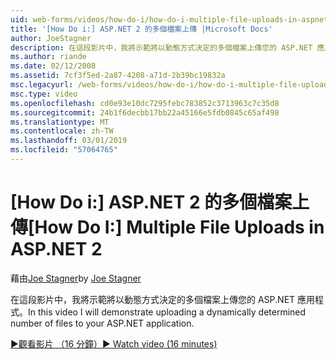 ```yaml
---
uid: web-forms/videos/how-do-i/how-do-i-multiple-file-uploads-in-aspnet-2
title: '[How Do i:] ASP.NET 2 的多個檔案上傳 |Microsoft Docs'
author: JoeStagner
description: 在這段影片中，我將示範將以動態方式決定的多個檔案上傳您的 ASP.NET 應用程式。
ms.author: riande
ms.date: 02/12/2008
ms.assetid: 7cf3f5ed-2a87-4208-a71d-2b39bc19832a
msc.legacyurl: /web-forms/videos/how-do-i/how-do-i-multiple-file-uploads-in-aspnet-2
msc.type: video
ms.openlocfilehash: cd0e93e10dc7295febc783852c3713963c7c35d8
ms.sourcegitcommit: 24b1f6decbb17bb22a45166e5fdb0845c65af498
ms.translationtype: MT
ms.contentlocale: zh-TW
ms.lasthandoff: 03/01/2019
ms.locfileid: "57064765"
---
```

<a name="how-do-i--multiple-file-uploads-in-aspnet2"></a><span data-ttu-id="bfc90-103">[How Do i:] ASP.NET 2 的多個檔案上傳</span><span class="sxs-lookup"><span data-stu-id="bfc90-103">[How Do I:]  Multiple File Uploads in ASP.NET 2</span></span>
====================
<span data-ttu-id="bfc90-104">藉由[Joe Stagner](https://github.com/JoeStagner)</span><span class="sxs-lookup"><span data-stu-id="bfc90-104">by [Joe Stagner](https://github.com/JoeStagner)</span></span>

<span data-ttu-id="bfc90-105">在這段影片中，我將示範將以動態方式決定的多個檔案上傳您的 ASP.NET 應用程式。</span><span class="sxs-lookup"><span data-stu-id="bfc90-105">In this video I will demonstrate uploading a dynamically determined number of files to your ASP.NET application.</span></span>

[<span data-ttu-id="bfc90-106">&#9654;觀看影片 （16 分鐘）</span><span class="sxs-lookup"><span data-stu-id="bfc90-106">&#9654; Watch video (16 minutes)</span></span>](https://channel9.msdn.com/Blogs/ASP-NET-Site-Videos/how-do-i-multiple-file-uploads-in-aspnet-2)
